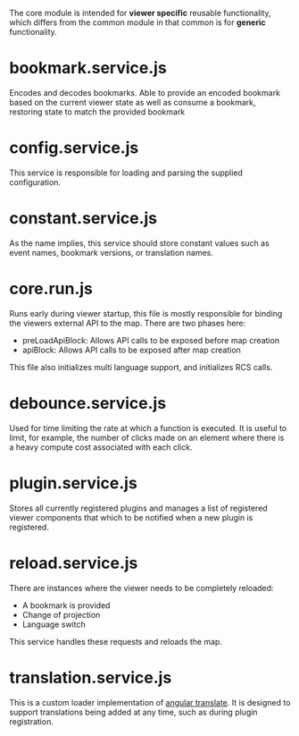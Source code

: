 The core module is intended for **viewer specific** reusable functionality, which differs from the common module in that common is for **generic** functionality. 

# bookmark.service.js

Encodes and decodes bookmarks. Able to provide an encoded bookmark based on the current viewer state as well as consume a bookmark, restoring state to match the provided bookmark

# config.service.js

This service is responsible for loading and parsing the supplied configuration. 

# constant.service.js

As the name implies, this service should store constant values such as event names, bookmark versions, or translation names.

# core.run.js

Runs early during viewer startup, this file is mostly responsible for binding the viewers external API to the map. There are two phases here:

- preLoadApiBlock: Allows API calls to be exposed before map creation
- apiBlock: Allows API calls to be exposed after map creation

This file also initializes multi language support, and initializes RCS calls. 

# debounce.service.js

Used for time limiting the rate at which a function is executed. It is useful to limit, for example, the number of clicks made on an element where there is a heavy compute cost associated with each click. 

# plugin.service.js

Stores all currently registered plugins and manages a list of registered viewer components that which to be notified when a new plugin is registered. 

# reload.service.js

There are instances where the viewer needs to be completely reloaded:
- A bookmark is provided
- Change of projection
- Language switch

This service handles these requests and reloads the map.

# translation.service.js

This is a custom loader implementation of [angular translate](https://angular-translate.github.io/). It is designed to support translations being added at any time, such as during plugin registration.


